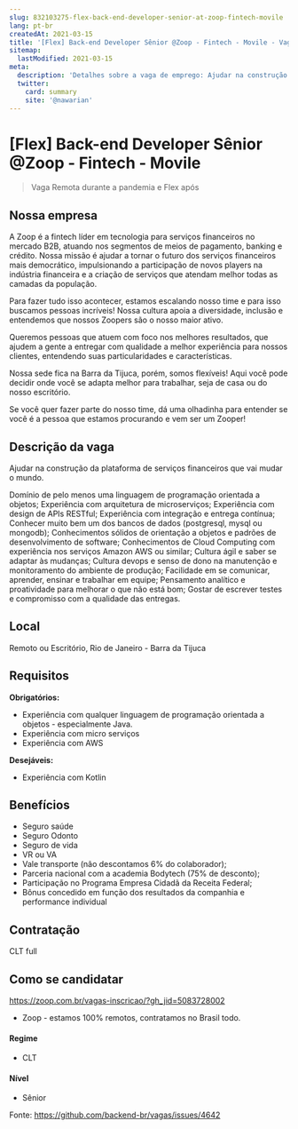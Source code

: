 ```yaml
---
slug: 832103275-flex-back-end-developer-senior-at-zoop-fintech-movile
lang: pt-br
createdAt: 2021-03-15
title: '[Flex] Back-end Developer Sênior @Zoop - Fintech - Movile - Vaga de Emprego'
sitemap:
  lastModified: 2021-03-15
meta:
  description: 'Detalhes sobre a vaga de emprego: Ajudar na construção da plataforma de serviços financeiros que vai mudar o mundo. Domínio de pelo menos uma linguagem de programação orientada a objetos; Experiência com arquitetura de microserviços; Experiência com design de APIs RESTful; Experiência com integração e entrega contínua; Conhecer muito bem um dos bancos de dados (postgresql, mysql ou mongodb); Conhecimentos sólidos de orientação a objetos e padrões de desenvolvimento de software; Conhecimentos de Cloud Computing com experiência nos serviços Amazon AWS ou similar; Cultura ágil e saber se adaptar às mudanças; Cultura devops e senso de dono na manutenção e monitoramento do ambiente de produção; Facilidade em se comunicar, aprender, ensinar e trabalhar em equipe; Pensamento analítico e proatividade para melhorar o que não está bom; Gostar de escrever testes e compromisso com a qualidade das entregas.'
  twitter:
    card: summary
    site: '@nawarian'
---
```


# [Flex] Back-end Developer Sênior @Zoop - Fintech - Movile


> Vaga Remota durante a pandemia e Flex após

## Nossa empresa

A Zoop é a fintech líder em tecnologia para serviços financeiros no mercado B2B, atuando nos segmentos de meios de pagamento, banking e crédito. Nossa missão é ajudar a tornar o futuro dos serviços financeiros mais democrático, impulsionando a participação de novos players na indústria financeira e a criação de serviços que atendam melhor todas as camadas da população.  

Para fazer tudo isso acontecer, estamos escalando nosso time e para isso buscamos pessoas incríveis! Nossa cultura apoia a diversidade, inclusão e entendemos que nossos Zoopers são o nosso maior ativo. 

Queremos pessoas que atuem com foco nos melhores resultados, que ajudem a gente a entregar com qualidade a melhor experiência para nossos clientes, entendendo suas particularidades e características. 

Nossa sede fica na Barra da Tijuca, porém, somos flexíveis! Aqui você pode decidir onde você se adapta melhor para trabalhar, seja de casa ou do nosso escritório.

Se você quer fazer parte do nosso time, dá uma olhadinha para entender se você é a pessoa que estamos procurando e vem ser um Zooper!

## Descrição da vaga

Ajudar na construção da plataforma de serviços financeiros que vai mudar o mundo.

Domínio de pelo menos uma linguagem de programação orientada a objetos;
Experiência com arquitetura de microserviços;
Experiência com design de APIs RESTful;
Experiência com integração e entrega contínua;
Conhecer muito bem um dos bancos de dados (postgresql, mysql ou mongodb);
Conhecimentos sólidos de orientação a objetos e padrões de desenvolvimento de software;
Conhecimentos de Cloud Computing com experiência nos serviços Amazon AWS ou similar;
Cultura ágil e saber se adaptar às mudanças;
Cultura devops e senso de dono na manutenção e monitoramento do ambiente de produção;
Facilidade em se comunicar, aprender, ensinar e trabalhar em equipe;
Pensamento analítico e proatividade para melhorar o que não está bom;
Gostar de escrever testes e compromisso com a qualidade das entregas.

## Local

 Remoto ou Escritório, Rio de Janeiro - Barra da Tijuca

## Requisitos

**Obrigatórios:**

- Experiência com qualquer linguagem de programação orientada a objetos - especialmente Java.
- Experiência com micro serviços
- Experiência com AWS

**Desejáveis:**

- Experiência com Kotlin

## Benefícios

- Seguro saúde 
- Seguro Odonto 
- Seguro de vida
- VR ou VA
- Vale transporte (não descontamos 6% do colaborador);
- Parceria nacional com a academia Bodytech (75% de desconto);
- Participação no Programa Empresa Cidadã da Receita Federal;
- Bônus concedido em função dos resultados da companhia e performance individual


## Contratação

CLT full

## Como se candidatar

https://zoop.com.br/vagas-inscricao/?gh_jid=5083728002

- Zoop - estamos 100% remotos, contratamos no Brasil todo.


#### Regime
- CLT


#### Nível

- Sênior





Fonte: https://github.com/backend-br/vagas/issues/4642